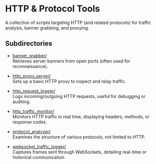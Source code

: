 # HTTP & Protocol Tools

A collection of scripts targeting HTTP (and related protocols) for traffic analysis, banner grabbing, and proxying.

## Subdirectories

- [banner_grabber/](./banner_grabber/)  
  Retrieves server banners from open ports (often used for reconnaissance).

- [http_proxy_server/](./http_proxy_server/)  
  Sets up a basic HTTP proxy to inspect and relay traffic.

- [http_request_logger/](./http_request_logger/)  
  Logs incoming/outgoing HTTP requests, useful for debugging or auditing.

- [http_traffic_monitor/](./http_traffic_monitor/)  
  Monitors HTTP traffic in real time, displaying headers, methods, or response codes.

- [protocol_analyzer/](./protocol_analyzer/)  
  Examines the structure of various protocols, not limited to HTTP.

- [websocket_traffic_logger/](./websocket_traffic_logger/)  
  Captures frames sent through WebSockets, detailing real-time or historical communication.

